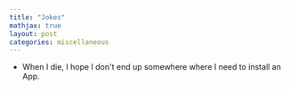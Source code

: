 ```yaml
---
title: "Jokes"
mathjax: true
layout: post
categories: miscellaneous
---
```


* When I die, I hope I don't end up somewhere where I need to install an App.
